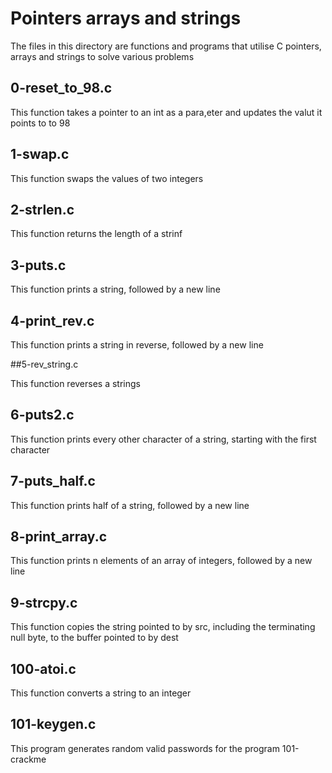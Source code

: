 # Pointers arrays and strings

The files in this directory are functions and programs that utilise C pointers, arrays and strings to solve various problems


## 0-reset_to_98.c

This function takes a pointer to an int as a para,eter and updates the valut it points to to 98


## 1-swap.c

This function swaps the values of two integers


## 2-strlen.c

This function returns the length of a strinf


## 3-puts.c

This function prints a string, followed by a new line

## 4-print_rev.c

This function prints a string in reverse, followed by a new line


##5-rev_string.c

This function reverses a strings


## 6-puts2.c

This function prints every other character of a string, starting with the first character


## 7-puts_half.c

This function prints half of a string, followed by a new line


## 8-print_array.c

This function prints n elements of an array of integers, followed by a new line


## 9-strcpy.c

This function copies the string pointed to by src, including the terminating null byte, to the buffer pointed to by dest


## 100-atoi.c

This function converts a string to an integer


## 101-keygen.c

This program generates random valid passwords for the program 101-crackme

